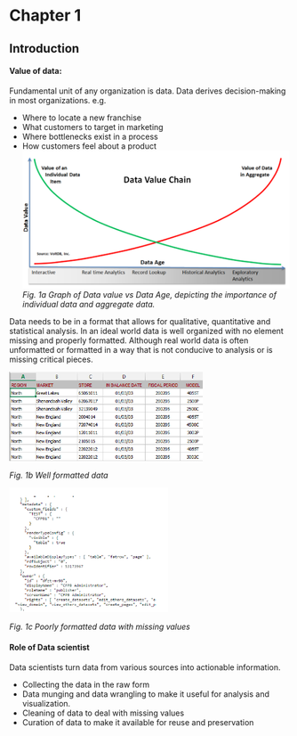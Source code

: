 # Chapter 1

## Introduction

#### Value of data: 
Fundamental unit of any organization is data. Data derives decision-making in most organizations. e.g.

* Where to locate a new franchise
* What customers to target in marketing
* Where bottlenecks exist in a process
* How customers feel about a product
![Value of Data](https://github.com/Yatish0833/Collecting-storing-and-retrieving-data/blob/master/Images/Big-Data-Value-Continuum-Image-2b.png "Value of Data")
*Fig. 1a Graph of Data value vs Data Age, depicting the importance of individual data and aggregate data.*

Data needs to be in a format that allows for qualitative, quantitative and statistical analysis. In an ideal world data is well organized with no element missing and properly formatted. Although real world data is often unformatted or formatted in a way that is not conducive to analysis or is missing critical pieces. 

![Good data](https://github.com/Yatish0833/Collecting-storing-and-retrieving-data/blob/master/Images/Screen%20Shot%202015-06-26%20at%202.24.38%20PM.png "Good data")

*Fig. 1b Well formatted data*

![Bad data](https://github.com/Yatish0833/Collecting-storing-and-retrieving-data/blob/master/Images/Screen%20Shot%202015-06-26%20at%202.25.09%20PM.png "Bad data")

*Fig. 1c Poorly formatted data with missing values*

#### Role of Data scientist 
Data scientists turn data from various sources into actionable information.
* Collecting the data in the raw form
* Data munging and data wrangling to make it useful for analysis and visualization.
* Cleaning of data to deal with missing values
* Curation of data to make it available for reuse and preservation
